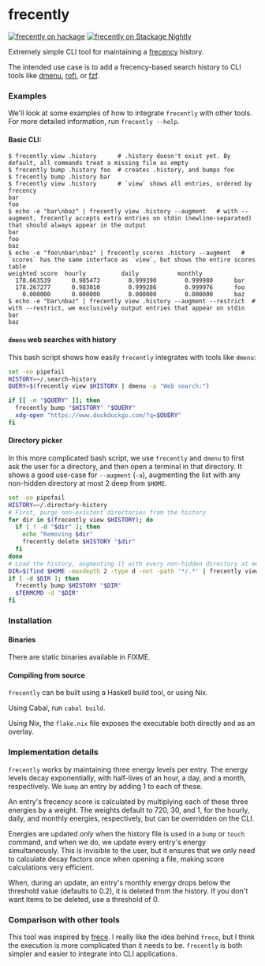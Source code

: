 # frecently
[![frecently on hackage](https://img.shields.io/hackage/v/frecently)](http://hackage.haskell.org/package/frecently)
[![frecently on Stackage Nightly](https://stackage.org/package/frecently/badge/nightly)](https://stackage.org/nightly/package/frecently)

Extremely simple CLI tool for maintaining a [frecency](https://en.wikipedia.org/wiki/Frecency) history.

The intended use case is to add a frecency-based search history to CLI tools like [dmenu](https://tools.suckless.org/dmenu/), [rofi](https://github.com/davatorium/rofi), or [fzf](https://github.com/junegunn/fzf).


### Examples

We'll look at some examples of how to integrate `frecently` with other tools.
For more detailed information, run `frecently --help`.

#### Basic CLI:

```console
$ frecently view .history      # .history doesn't exist yet. By default, all commands treat a missing file as empty
$ frecently bump .history foo  # creates .history, and bumps foo
$ frecently bump .history bar
$ frecently view .history      # `view` shows all entries, ordered by frecency
bar
foo
$ echo -e "bar\nbaz" | frecently view .history --augment   # with --augment, frecently accepts extra entries on stdin (newline-separated) that should always appear in the output
bar
foo
baz
$ echo -e "foo\nbar\nbaz" | frecently scores .history --augment   # `scores` has the same interface as `view`, but shows the entire scores table
weighted score  hourly          daily           monthly
  178.663539      0.985473        0.999390        0.999980      bar
  178.267277      0.983010        0.999286        0.999976      foo
    0.000000      0.000000        0.000000        0.000000      baz
$ echo -e "bar\nbaz" | frecently view .history --augment --restrict  # with --restrict, we exclusively output entries that appear on stdin
bar
baz
```

#### `dmenu` web searches with history

This bash script shows how easily `frecently` integrates with tools like `dmenu`:

```bash
set -eo pipefail
HISTORY=~/.search-history
QUERY=$(frecently view $HISTORY | dmenu -p "Web search:")

if [[ -n "$QUERY" ]]; then
  frecently bump "$HISTORY" "$QUERY"
  xdg-open "https://www.duckduckgo.com/?q=$QUERY"
fi
```

#### Directory picker

In this more complicated bash script, we use `frecently` and `dmenu` to first ask the user for a directory, and then open a terminal in that directory.
It shows a good use-case for `--augment` (`-a`), augmenting the list with any non-hidden directory at most 2 deep from `$HOME`.

```bash
set -eo pipefail
HISTORY=~/.directory-history
# First, purge non-existent directories from the history
for dir in $(frecently view $HISTORY); do
  if [ ! -d "$dir" ]; then
    echo "Removing $dir"
    frecently delete $HISTORY "$dir"
  fi
done
# Load the history, augmenting it with every non-hidden directory at most 2 deep from $HOME.
DIR=$(find $HOME -maxdepth 2 -type d -not -path '*/.*' | frecently view $HISTORY -a | dmenu -i)
if [ -d $DIR ]; then
  frecently bump $HISTORY "$DIR"
  $TERMCMD -d "$DIR"
fi
```

### Installation

#### Binaries

There are static binaries available in FIXME.

#### Compiling from source

`frecently` can be built using a Haskell build tool, or using Nix.

Using Cabal, run `cabal build`.

Using Nix, the `flake.nix` file exposes the executable both directly and as an overlay.

### Implementation details

`frecently` works by maintaining three energy levels per entry.
The energy levels decay exponentially, with half-lives of an hour, a day, and a month, respectively.
We `bump` an entry by adding 1 to each of these.

An entry's frecency score is calculated by multiplying each of these three energies by a weight.
The weights default to 720, 30, and 1, for the hourly, daily, and monthly energies, respectively, but can be overridden on the CLI.

Energies are updated _only_ when the history file is used in a `bump` or `touch` command, and when we do, we update every entry's energy simultaneously.
This is invisible to the user, but it ensures that we only need to calculate decay factors once when opening a file, making score calculations very efficient.

When, during an update, an entry's monthly energy drops below the threshold value (defaults to 0.2), it is deleted from the history.
If you don't want items to be deleted, use a threshold of 0.

### Comparison with other tools

This tool was inspired by [frece](https://github.com/YodaEmbedding/frece).
I really like the idea behind `frece`, but I think the execution is more complicated than it needs to be.
`frecently` is both simpler and easier to integrate into CLI applications.
